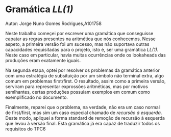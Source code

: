 # Gramática _LL(1)_

Autor: Jorge Nuno Gomes Rodrigues,A101758

Neste trabalho começei por escrever uma gramática que conseguisse capatar as regras presentes na aritmética que nós conhecemos. Nesse aspeto, a primeira versão foi um sucesso, mas não suportava outras capacidades requisitadas para o projeto, isto é, ser uma gramática _LL(1)_. Neste caso em particular, havia muitas ocurrências onde os lookaheads das produções eram exatamente iguais.

Na segunda etapa, optei por resolver os problemas da gramática anterior com uma estratégia de subsituição por um simbolo não terminal extra, algo comum em problemas first/first. O resultado, assim como a primeira versão, serviram para representar exprossões aritméticas, mas por motivos semlhantes, certas produções possuiam exemplos em comum como exemplificado no documento.

Finalmente, reparei que o problema, na verdade, não era um caso normal de first/first, mas sim um caso especial chamado de _recursão à esquerda_. Deste modo, apliquei a forma standard de remoção de recursão à esquerda que levou à versão final. Esta gramática já era capaz de traduzir todos os requisitos do TPC6